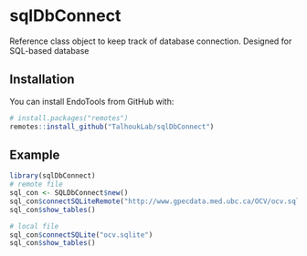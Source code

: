 # sqlDbConnect
Reference class object to keep track of database connection.  Designed for SQL-based database

## Installation

You can install EndoTools from GitHub with:

``` r
# install.packages("remotes")
remotes::install_github("TalhoukLab/sqlDbConnect")
```
## Example
``` r
library(sqlDbConnect)
# remote file
sql_con <- SQLDbConnect$new()
sql_con$connectSQLiteRemote("http://www.gpecdata.med.ubc.ca/OCV/ocv.sqlite")
sql_con$show_tables()

# local file
sql_con$connectSQLite("ocv.sqlite")
sql_con$show_tables()
```